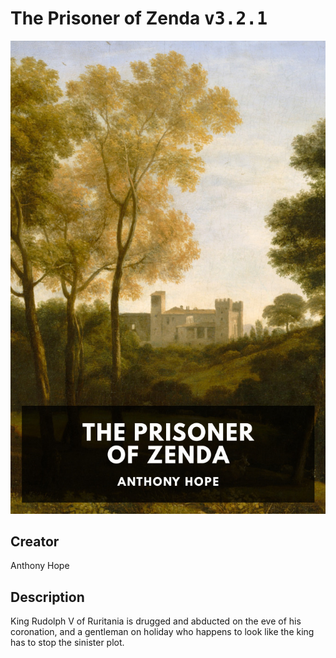 
# The Prisoner of Zenda <kbd>v3.2.1</kbd>

<center>
  <img src="./cover-1024.jpg"/>
</center>

## Creator
Anthony Hope

## Description
King Rudolph V of Ruritania is drugged and abducted on the eve of his coronation, and a gentleman on holiday who happens to look like the king has to stop the sinister plot.
